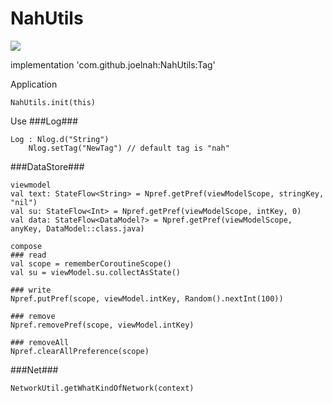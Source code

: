 # NahUtils
[![](https://jitpack.io/v/joelnah/NahUtils.svg)](https://jitpack.io/#joelnah/NahUtils)

implementation 'com.github.joelnah:NahUtils:Tag'

Application

    NahUtils.init(this)

Use
###Log###

	Log : Nlog.d("String")
        Nlog.setTag("NewTag") // default tag is "nah"


###DataStore###

    viewmodel
    val text: StateFlow<String> = Npref.getPref(viewModelScope, stringKey, "nil")
    val su: StateFlow<Int> = Npref.getPref(viewModelScope, intKey, 0)
    val data: StateFlow<DataModel?> = Npref.getPref(viewModelScope, anyKey, DataModel::class.java)
        
    compose
    ### read
    val scope = rememberCoroutineScope()
    val su = viewModel.su.collectAsState()

    ### write
    Npref.putPref(scope, viewModel.intKey, Random().nextInt(100))

    ### remove
    Npref.removePref(scope, viewModel.intKey)

    ### removeAll
    Npref.clearAllPreference(scope)

###Net###

    NetworkUtil.getWhatKindOfNetwork(context)